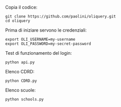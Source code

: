 Copia il codice:
```
git clone https://github.com/paolini/oliquery.git
cd oliquery
```

Prima di iniziare servono le credenziali:
```
export OLI_USERNAME=my-username
export OLI_PASSWORD=my-secret-password
```

Test di funzionamento del login:
```
python api.py
```

Elenco CDRD:
```
python CDRD.py
```

Elenco scuole:
```
python schools.py
```
